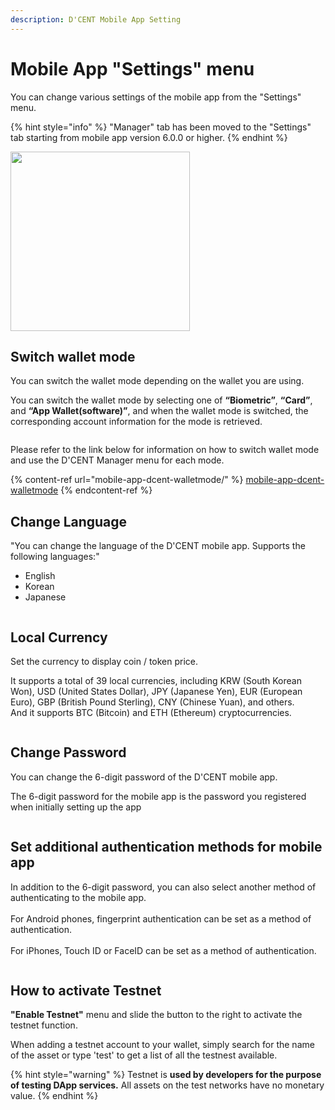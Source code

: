 ```yaml
---
description: D'CENT Mobile App Setting
---
```


# Mobile App "Settings" menu

You can change various settings of the mobile app from the "Settings" menu.

{% hint style="info" %}
"Manager" tab has been moved to the "Settings" tab starting from mobile app version 6.0.0 or higher.
{% endhint %}

<div align="left">

<img src="../../.gitbook/assets/Setting-eng01.png" alt="" width="287">

</div>

## Switch wallet mode

You can switch the wallet mode depending on the wallet you are using.

You can switch the wallet mode by selecting one of **“Biometric”**, **“Card”**, and **“App Wallet(software)”**, and when the wallet mode is switched, the corresponding account information for the mode is retrieved.

<figure><img src="../../.gitbook/assets/Setting-eng02.png" alt=""><figcaption></figcaption></figure>

Please refer to the link below for information on how to switch wallet mode and use the D'CENT Manager menu for each mode.

{% content-ref url="mobile-app-dcent-walletmode/" %}
[mobile-app-dcent-walletmode](mobile-app-dcent-walletmode/)
{% endcontent-ref %}

## Change Language

"You can change the language of the D'CENT mobile app. Supports the following languages:"

* English
* Korean
* Japanese

<figure><img src="../../.gitbook/assets/Setting-eng03.png" alt=""><figcaption></figcaption></figure>

## Local Currency

​Set the currency to display coin / token price.

It supports a total of 39 local currencies, including KRW (South Korean Won), USD (United States Dollar), JPY (Japanese Yen), EUR (European Euro), GBP (British Pound Sterling), CNY (Chinese Yuan), and others.\
And it supports BTC (Bitcoin) and ETH (Ethereum) cryptocurrencies.

<figure><img src="../../.gitbook/assets/Setting-eng04.png" alt=""><figcaption></figcaption></figure>

## Change Password

You can change the 6-digit password of the D'CENT mobile app.

The 6-digit password for the mobile app is the password you registered when initially setting up the app

<figure><img src="../../.gitbook/assets/Setting-eng05.png" alt=""><figcaption></figcaption></figure>

## Set additional authentication methods for mobile app

In addition to the 6-digit password, you can also select another method of authenticating to the mobile app. \
\
For Android phones, fingerprint authentication can be set as a method of authentication. \
\
For iPhones, Touch ID or FaceID can be set as a method of authentication.

<figure><img src="../../.gitbook/assets/Setting-eng06.png" alt=""><figcaption></figcaption></figure>

## How to activate Testnet

**"Enable Testnet"** menu and slide the button to the right to activate the testnet function.

When adding a testnet account to your wallet, simply search for the name of the asset or type 'test' to get a list of all the testnest available.

{% hint style="warning" %}
Testnet is **used by developers for the purpose of testing DApp services.** All assets on the test networks have no monetary value.
{% endhint %}

<figure><img src="../../.gitbook/assets/Setting-eng07.png" alt=""><figcaption></figcaption></figure>

